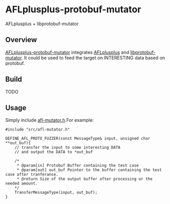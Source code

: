 # AFLplusplus-protobuf-mutator
AFLplusplus + libprotobuf-mutator 
## Overview
[AFLplusplus-protobuf-mutator](https://github.com/P1umer/AFLplusplus-protobuf-mutator) integrates [AFLplusplus](https://github.com/AFLplusplus/AFLplusplus) and [libprotobuf-mutator](https://github.com/google/libprotobuf-mutator).
It could be used to feed the target on INTERESTING data based on protobuf.

## Build
TODO

## Usage
Simply include [afl-mutator.h](https://github.com/P1umer/AFLplusplus-protobuf-mutator/blob/main/src/afl-mutator.h).For example:
```
#include "src/afl-mutator.h"

DEFINE_AFL_PROTO_FUZZER(const MessageType& input, unsigned char **out_buf){
    // transfer the input to some interesting DATA
    // and output the DATA to *out_buf
    
    /*
     * @param[in] Protobuf Buffer containing the test case
     * @param[out] out_buf Pointer to the buffer containing the test case after tranferance. 
     * @return Size of the output buffer after processing or the needed amount.
    */
    TransferMessageType(input, out_buf); 
}
```